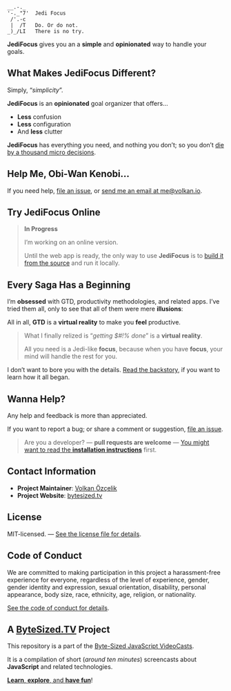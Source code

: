 ```text
__.-._  
'-._"7'  Jedi Focus
 /'.-c
 |  /T   Do. Or do not.
_)_/LI   There is no try.
```

**JediFocus** gives you an a **simple** and **opinionated** way to handle your goals. 

## What Makes **JediFocus** Different?

Simply, “*simplicity*”.

**JediFocus** is an **opinionated** goal organizer that offers…

* **Less** confusion
* **Less** configuration
* And **less** clutter

**JediFocus** has everything you need, and nothing you don’t; so you don’t [die by a thousand micro decisions][limited-resources].

## Help Me, Obi-Wan Kenobi…

If you need help, [file an issue][ticket], or [send me an email at me@volkan.io][email].

## Try **JediFocus** Online

> **In Progress**
>
> I’m working on an online version. 
>
> Until the web app is ready, the only way to use **JediFocus** is to [build it from the source](INSTALLATION.md) and run it locally.

## Every Saga Has a Beginning

I’m **obsessed** with GTD, productivity methodologies, and related apps. I’ve tried them all, only to see that all of them were mere **illusions**: 

All in all, **GTD** is a **virtual reality** to make you **feel** productive.

> What I finally relized is “*getting $#!% done*” is a **virtual reality**. 
>
> All you need is a Jedi-like **focus**, because when you have **focus**, your mind will handle the rest for you.

I don’t want to bore you with the details. [Read the backstory](BACKSTORY.md), if you want to learn how it all began.

## Wanna Help?

Any help and feedback is more than appreciated.

If you want to report a bug; or share a comment or suggestion, [file an issue][ticket].

> Are you a developer? — **pull requests are welcome** — [You might want to read the **installation instructions**](INSTALLATION.md) first.

## Contact Information

* **Project Maintainer**: [Volkan Özçelik](https://volkan.io/)
* **Project Website**: [bytesized.tv](https://bytesized.tv/)

## License

MIT-licensed. — [See the license file for details](LICENSE.md).

## Code of Conduct

We are committed to making participation in this project a harassment-free experience for everyone, regardless of the level of experience, gender, gender identity and expression, sexual orientation, disability, personal appearance, body size, race, ethnicity, age, religion, or nationality.

[See the code of conduct for details](CODE_OF_CONDUCT.md).

## A [ByteSized.TV][vidcast] Project

This repository is a part of the [Byte-Sized JavaScript VideoCasts][vidcast].

It is a compilation of short (*around ten minutes*) screencasts about **JavaScript** and related technologies.

[**Learn**, **explore**, and **have fun**][vidcast]!

[email]: mailto:me@volkan.io
[firebase]: https://firebase.google.com "Firebase helps you build better mobile apps"
[jfdi-manifesto]: https://gist.github.com/v0lkan/2731233 "The JFDI Manifesto"
[jfdi]: https://github.com/v0lkan/jfdi "JFDI: A Hacker’s Way of Getting Stuff Done"
[limited-resources]: https://www.youtube.com/watch?v=FKTxC9pl-WM "Making Badass Developers"
[node]: https://nodejs.org/en/ "Node.js"
[ticket]: https://github.com/jsbites/jedifocus/issues/new "Create a New Issue"
[vidcast]: https://bytesized.tv/ "ByteSized.TV"
[yarn]: https://yarnpkg.com "Yarn: Fast, Reliable, and Secure Dependency Management"

